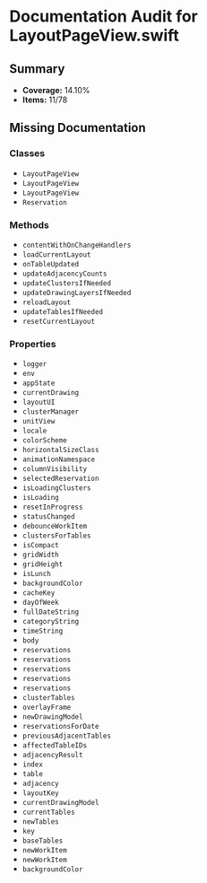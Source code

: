 # Documentation Audit for LayoutPageView.swift

## Summary

- **Coverage:** 14.10%
- **Items:** 11/78

## Missing Documentation

### Classes
- `LayoutPageView`
- `LayoutPageView`
- `LayoutPageView`
- `Reservation`

### Methods
- `contentWithOnChangeHandlers`
- `loadCurrentLayout`
- `onTableUpdated`
- `updateAdjacencyCounts`
- `updateClustersIfNeeded`
- `updateDrawingLayersIfNeeded`
- `reloadLayout`
- `updateTablesIfNeeded`
- `resetCurrentLayout`

### Properties
- `logger`
- `env`
- `appState`
- `currentDrawing`
- `layoutUI`
- `clusterManager`
- `unitView`
- `locale`
- `colorScheme`
- `horizontalSizeClass`
- `animationNamespace`
- `columnVisibility`
- `selectedReservation`
- `isLoadingClusters`
- `isLoading`
- `resetInProgress`
- `statusChanged`
- `debounceWorkItem`
- `clustersForTables`
- `isCompact`
- `gridWidth`
- `gridHeight`
- `isLunch`
- `backgroundColor`
- `cacheKey`
- `dayOfWeek`
- `fullDateString`
- `categoryString`
- `timeString`
- `body`
- `reservations`
- `reservations`
- `reservations`
- `reservations`
- `reservations`
- `clusterTables`
- `overlayFrame`
- `newDrawingModel`
- `reservationsForDate`
- `previousAdjacentTables`
- `affectedTableIDs`
- `adjacencyResult`
- `index`
- `table`
- `adjacency`
- `layoutKey`
- `currentDrawingModel`
- `currentTables`
- `newTables`
- `key`
- `baseTables`
- `newWorkItem`
- `newWorkItem`
- `backgroundColor`
